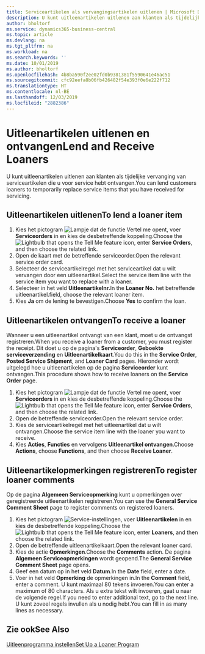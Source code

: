 ```yaml
---
title: Serviceartikelen als vervangingsartikelen uitlenen | Microsoft Docs
description: U kunt uitleenartikelen uitlenen aan klanten als tijdelijke vervanging van serviceartikelen die u voor service hebt ontvangen.
author: bholtorf
ms.service: dynamics365-business-central
ms.topic: article
ms.devlang: na
ms.tgt_pltfrm: na
ms.workload: na
ms.search.keywords: ''
ms.date: 10/01/2019
ms.author: bholtorf
ms.openlocfilehash: 4b8ba590f2ee02fd0b9381381f5590641e46ac51
ms.sourcegitcommit: cfc92eefa8b06fb426482f54e393f0e6e222f712
ms.translationtype: HT
ms.contentlocale: nl-BE
ms.lasthandoff: 12/03/2019
ms.locfileid: "2882386"
---
```

# <a name="lend-and-receive-loaners"></a><span data-ttu-id="89e94-103">Uitleenartikelen uitlenen en ontvangen</span><span class="sxs-lookup"><span data-stu-id="89e94-103">Lend and Receive Loaners</span></span>
<span data-ttu-id="89e94-104">U kunt uitleenartikelen uitlenen aan klanten als tijdelijke vervanging van serviceartikelen die u voor service hebt ontvangen.</span><span class="sxs-lookup"><span data-stu-id="89e94-104">You can lend customers loaners to temporarily replace service items that you have received for servicing.</span></span>  
  
## <a name="to-lend-a-loaner-item"></a><span data-ttu-id="89e94-105">Uitleenartikelen uitlenen</span><span class="sxs-lookup"><span data-stu-id="89e94-105">To lend a loaner item</span></span>    
1. <span data-ttu-id="89e94-106">Kies het pictogram ![Lampje dat de functie Vertel me opent](media/ui-search/search_small.png "Vertel me wat u wilt doen"), voer **Serviceorders** in en kies de desbetreffende koppeling.</span><span class="sxs-lookup"><span data-stu-id="89e94-106">Choose the ![Lightbulb that opens the Tell Me feature](media/ui-search/search_small.png "Tell me what you want to do") icon, enter **Service Orders**, and then choose the related link.</span></span>  
2. <span data-ttu-id="89e94-107">Open de kaart met de betreffende serviceorder.</span><span class="sxs-lookup"><span data-stu-id="89e94-107">Open the relevant service order card.</span></span>  
3. <span data-ttu-id="89e94-108">Selecteer de serviceartikelregel met het serviceartikel dat u wilt vervangen door een uitleenartikel.</span><span class="sxs-lookup"><span data-stu-id="89e94-108">Select the service item line with the service item you want to replace with a loaner.</span></span>  
4. <span data-ttu-id="89e94-109">Selecteer in het veld **Uitleenartikelnr.**</span><span class="sxs-lookup"><span data-stu-id="89e94-109">In the **Loaner No.**</span></span> <span data-ttu-id="89e94-110">het betreffende uitleenartikel.</span><span class="sxs-lookup"><span data-stu-id="89e94-110">field, choose the relevant loaner item.</span></span>  
5. <span data-ttu-id="89e94-111">Kies **Ja** om de lening te bevestigen.</span><span class="sxs-lookup"><span data-stu-id="89e94-111">Choose **Yes** to confirm the loan.</span></span>  

## <a name="to-receive-a-loaner"></a><span data-ttu-id="89e94-112">Uitleenartikelen ontvangen</span><span class="sxs-lookup"><span data-stu-id="89e94-112">To receive a loaner</span></span>  
<span data-ttu-id="89e94-113">Wanneer u een uitleenartikel ontvangt van een klant, moet u de ontvangst registreren.</span><span class="sxs-lookup"><span data-stu-id="89e94-113">When you receive a loaner from a customer, you must register the receipt.</span></span> <span data-ttu-id="89e94-114">Dit doet u op de pagina's **Serviceorder**, **Geboekte serviceverzending** en **Uitleenartikelkaart**.</span><span class="sxs-lookup"><span data-stu-id="89e94-114">You do this in the **Service Order**, **Posted Service Shipment**, and **Loaner Card** pages.</span></span> <span data-ttu-id="89e94-115">Hieronder wordt uitgelegd hoe u uitleenartikelen op de pagina **Serviceorder** kunt ontvangen.</span><span class="sxs-lookup"><span data-stu-id="89e94-115">This procedure shows how to receive loaners on the **Service Order** page.</span></span>  
  
1. <span data-ttu-id="89e94-116">Kies het pictogram ![Lampje dat de functie Vertel me opent](media/ui-search/search_small.png "Vertel me wat u wilt doen"), voer **Serviceorders** in en kies de desbetreffende koppeling.</span><span class="sxs-lookup"><span data-stu-id="89e94-116">Choose the ![Lightbulb that opens the Tell Me feature](media/ui-search/search_small.png "Tell me what you want to do") icon, enter **Service Orders**, and then choose the related link.</span></span>  
2. <span data-ttu-id="89e94-117">Open de betreffende serviceorder.</span><span class="sxs-lookup"><span data-stu-id="89e94-117">Open the relevant service order.</span></span>  
3. <span data-ttu-id="89e94-118">Kies de serviceartikelregel met het uitleenartikel dat u wilt ontvangen.</span><span class="sxs-lookup"><span data-stu-id="89e94-118">Choose the service item line with the loaner you want to receive.</span></span>  
4. <span data-ttu-id="89e94-119">Kies **Acties**, **Functies** en vervolgens **Uitleenartikel ontvangen**.</span><span class="sxs-lookup"><span data-stu-id="89e94-119">Choose **Actions**, choose **Functions**, and then choose **Receive Loaner**.</span></span>  

## <a name="to-register-loaner-comments"></a><span data-ttu-id="89e94-120">Uitleenartikelopmerkingen registreren</span><span class="sxs-lookup"><span data-stu-id="89e94-120">To register loaner comments</span></span>  
<span data-ttu-id="89e94-121">Op de pagina **Algemeen Serviceopmerking** kunt u opmerkingen over geregistreerde uitleenartikelen registreren.</span><span class="sxs-lookup"><span data-stu-id="89e94-121">You can use the **General Service Comment Sheet** page to register comments on registered loaners.</span></span>  
  
1. <span data-ttu-id="89e94-122">Kies het pictogram ![Service-instellingen](media/ui-search/search_small.png "Vertel me wat u wilt doen"), voer **Uitleenartikelen** in en kies de desbetreffende koppeling.</span><span class="sxs-lookup"><span data-stu-id="89e94-122">Choose the ![Lightbulb that opens the Tell Me feature](media/ui-search/search_small.png "Tell me what you want to do") icon, enter **Loaners**, and then choose the related link.</span></span>  
2. <span data-ttu-id="89e94-123">Open de betreffende uitleenartikelkaart.</span><span class="sxs-lookup"><span data-stu-id="89e94-123">Open the relevant loaner card.</span></span>  
3. <span data-ttu-id="89e94-124">Kies de actie **Opmerkingen**.</span><span class="sxs-lookup"><span data-stu-id="89e94-124">Choose the **Comments** action.</span></span> <span data-ttu-id="89e94-125">De pagina **Algemeen Serviceopmerkingen** wordt geopend.</span><span class="sxs-lookup"><span data-stu-id="89e94-125">The **General Service Comment Sheet** page opens.</span></span>  
4. <span data-ttu-id="89e94-126">Geef een datum op in het veld **Datum**.</span><span class="sxs-lookup"><span data-stu-id="89e94-126">In the **Date** field, enter a date.</span></span>  
5. <span data-ttu-id="89e94-127">Voer in het veld **Opmerking** de opmerkingen in.</span><span class="sxs-lookup"><span data-stu-id="89e94-127">In the **Comment** field, enter a comment.</span></span> <span data-ttu-id="89e94-128">U kunt maximaal 80 tekens invoeren.</span><span class="sxs-lookup"><span data-stu-id="89e94-128">You can enter a maximum of 80 characters.</span></span> <span data-ttu-id="89e94-129">Als u extra tekst wilt invoeren, gaat u naar de volgende regel.</span><span class="sxs-lookup"><span data-stu-id="89e94-129">If you need to enter additional text, go to the next line.</span></span> <span data-ttu-id="89e94-130">U kunt zoveel regels invullen als u nodig hebt.</span><span class="sxs-lookup"><span data-stu-id="89e94-130">You can fill in as many lines as necessary.</span></span>  
  
## <a name="see-also"></a><span data-ttu-id="89e94-131">Zie ook</span><span class="sxs-lookup"><span data-stu-id="89e94-131">See Also</span></span>  
[<span data-ttu-id="89e94-132">Uitleenprogramma instellen</span><span class="sxs-lookup"><span data-stu-id="89e94-132">Set Up a Loaner Program</span></span>](service-how-setup-loaner-program.md)   
